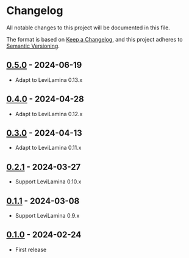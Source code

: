 # Changelog

All notable changes to this project will be documented in this file.

The format is based on [Keep a Changelog](https://keepachangelog.com/en/1.0.0/),
and this project adheres to [Semantic Versioning](https://semver.org/spec/v2.0.0.html).

## [0.5.0] - 2024-06-19

- Adapt to LeviLamina 0.13.x

## [0.4.0] - 2024-04-28

- Adapt to LeviLamina 0.12.x

## [0.3.0] - 2024-04-13

- Adapt to LeviLamina 0.11.x

## [0.2.1] - 2024-03-27

- Support LeviLamina 0.10.x

## [0.1.1] - 2024-03-08

- Support LeviLamina 0.9.x

## [0.1.0] - 2024-02-24

- First release

[0.5.0]: https://github.com/ShrBox/ResourcePackEncryption/compare/v0.4.0...v0.5.0
[0.4.0]: https://github.com/ShrBox/ResourcePackEncryption/compare/v0.3.0...v0.4.0
[0.3.0]: https://github.com/ShrBox/ResourcePackEncryption/compare/v0.2.1...v0.3.0
[0.2.1]: https://github.com/ShrBox/ResourcePackEncryption/compare/v0.1.1...v0.2.1
[0.1.1]: https://github.com/ShrBox/ResourcePackEncryption/compare/v0.1.0...v0.1.1
[0.1.0]: https://github.com/ShrBox/ResourcePackEncryption/releases/tag/v0.1.0
